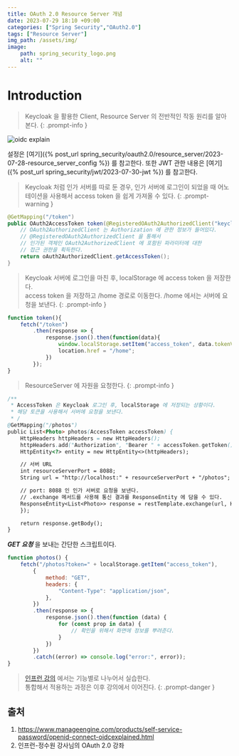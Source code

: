 ```yaml
---
title: OAuth 2.0 Resource Server 개념
date: 2023-07-29 18:10 +09:00
categories: ["Spring Security","OAuth2.0"]
tags: ["Resource Server"]
img_path: /assets/img/
image:
    path: spring_security_logo.png
    alt: ""
---
```


# Introduction

> Keycloak 을 활용한 Client, Resource Server 의 전반적인 작동 원리를 알아본다.
{: .prompt-info }

![oidc explain](../../assets/img/oidc/openid-connect-oidcexplained.png)

설정은 [여기]({% post_url spring_security/oauth2.0/resource_server/2023-07-28-resource_server_config %}) 를 참고한다.
또한 JWT 관한 내용은 [여기]({% post_url spring_security/jwt/2023-07-30-jwt %}) 를 참고한다.


> Keycloak 처럼 인가 서버를 따로 둔 경우, 인가 서버에 로그인이 되었을 때 어노테이션을 사용해서 access token 을 쉽게 가져올 수 있다. 
{: .prompt-warning }

```java
@GetMapping("/token")
public OAuth2AccessToken token(@RegisteredOAuth2AuthorizedClient("keycloak") OAuth2AuthorizedClient oAuth2AuthorizedClient) {
    // OAuth2AuthorizedClient 는 Authorization 에 관한 정보가 들어있다.
    // @RegisteredOAuth2AuthorizedClient 을 통해서
    // 인가된 객체인 OAuth2AuthorizedClient 에 포함된 파라미터에 대한
    // 접근 권한을 획득한다.
    return oAuth2AuthorizedClient.getAccessToken();
}
```

> Keycloak 서버에 로그인을 마친 후, localStorage 에 access token 을 저장한다. <br/>
> access token 을 저장하고 /home 경로로 이동한다. /home 에서는 서버에 요청을 보낸다.
{: .prompt-info }


```javascript
function token(){
    fetch("/token")
        .then(response => {
            response.json().then(function(data){
                window.localStorage.setItem("access_token", data.tokenValue);
                location.href = "/home";
            })
        });
}
```

> ResourceServer 에 자원을 요청한다. 
{: .prompt-info }


```java
/**
 * AccessToken 은 Keycloak 로그인 후, localStorage 에 저장되는 상황이다.
 * 해당 토큰을 사용해서 서버에 요청을 보낸다.
 * /
@GetMapping("/photos")
public List<Photo> photos(AccessToken accessToken) {
    HttpHeaders httpHeaders = new HttpHeaders();
    httpHeaders.add("Authorization", "Bearer " + accessToken.getToken());
    HttpEntity<?> entity = new HttpEntity<>(httpHeaders);

    // 서버 URL
    int resourceServerPort = 8088;
    String url = "http://localhost:" + resourceServerPort + "/photos";

    // port: 8088 인 인가 서버로 요청을 보낸다.
    // .exchange 메서드를 사용해 통신 결과를 ResponseEntity 에 담을 수 있다.
    ResponseEntity<List<Photo>> response = restTemplate.exchange(url, HttpMethod.GET, entity, new ParameterizedTypeReference<>() {
    });

    return response.getBody();
}
```

***GET 요청*** 을 보내는 간단한 스크립트이다. 

```javascript
function photos() {
    fetch("/photos?token=" + localStorage.getItem("access_token"),
        {
            method: "GET",
            headers: {
                "Content-Type": "application/json",
            },
        })
        .then(response => {
            response.json().then(function (data) {
                for (const prop in data) {
                    // 확인을 위해서 화면에 정보를 뿌려준다.
                }
            })
        })
        .catch((error) => console.log("error:", error));
}
```

> [인프런 강의](https://inf.run/6BU4) 에서는 기능별로 나누어서 실습한다. <br/>
> 통합해서 적용하는 과정은 이후 강의에서 이어진다.
{: .prompt-danger }



## 출처
1. https://www.manageengine.com/products/self-service-password/openid-connect-oidcexplained.html
2. 인프런-정수원 강사님의 OAuth 2.0 강좌